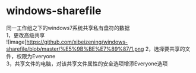 # windows-sharefile
同一工作组之下的windows7系统共享私有盘符的数据  
1，更改高级共享  
      ![image]https://github.com/xibeizening/windows-sharefile/blob/master/%E5%9B%BE%E7%89%87/1.png
2，选择要共享的文件，权限为Everyone  
3，共享文件的电脑，对该共享文件属性的安全选项增添Everyone选项  
